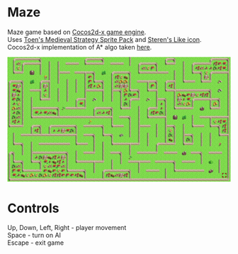 # Maze
Maze game based on [Cocos2d-x game engine](https://github.com/cocos2d/cocos2d-x).  
Uses [Toen's Medieval Strategy Sprite Pack](https://opengameart.org/content/toens-medieval-strategy-sprite-pack-v10-16x16) and [Steren's Like icon](https://openclipart.org/detail/91753/thumb-up-like).  
Cocos2d-x implementation of A* algo taken [here](https://github.com/waitingfy/Cocos2d-x_PathFinding/tree/master/PathFinding).  
  
![image_1](https://raw.githubusercontent.com/lxxxxl/maze/master/screenshot.png?raw=true)

# Controls
Up, Down, Left, Right - player movement  
Space - turn on AI  
Escape - exit game
